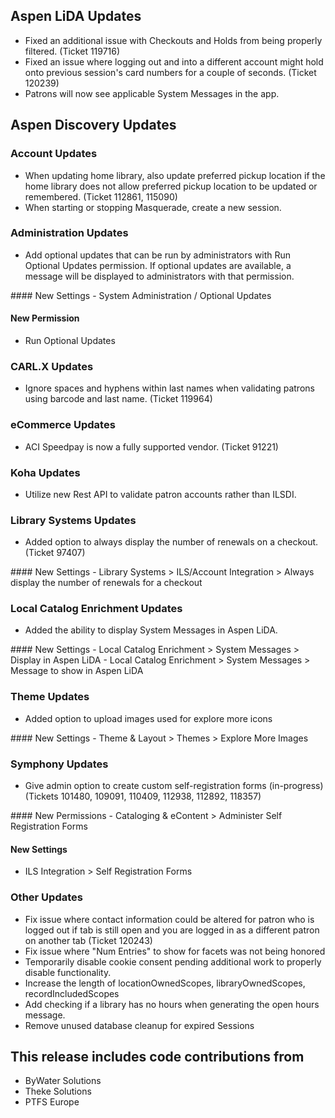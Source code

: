 ## Aspen LiDA Updates
- Fixed an additional issue with Checkouts and Holds from being properly filtered. (Ticket 119716)
- Fixed an issue where logging out and into a different account might hold onto previous session's card numbers for a couple of seconds. (Ticket 120239)
- Patrons will now see applicable System Messages in the app.

## Aspen Discovery Updates
### Account Updates
- When updating home library, also update preferred pickup location if the home library does not allow preferred pickup location to be updated or remembered. (Ticket 112861, 115090)
- When starting or stopping Masquerade, create a new session.

### Administration Updates
- Add optional updates that can be run by administrators with Run Optional Updates permission.  If optional updates are available, a message will be displayed to administrators with that permission. 

<div markdown="1" class="settings">
#### New Settings
- System Administration / Optional Updates

#### New Permission
- Run Optional Updates
</div>

### CARL.X Updates
- Ignore spaces and hyphens within last names when validating patrons using barcode and last name. (Ticket 119964)

### eCommerce Updates
- ACI Speedpay is now a fully supported vendor. (Ticket 91221)

### Koha Updates
- Utilize new Rest API to validate patron accounts rather than ILSDI.

### Library Systems Updates
- Added option to always display the number of renewals on a checkout. (Ticket 97407)

<div markdown="1" class="settings">
#### New Settings
- Library Systems > ILS/Account Integration > Always display the number of renewals for a checkout
</div>

### Local Catalog Enrichment Updates
- Added the ability to display System Messages in Aspen LiDA.

<div markdown="1" class="settings">
#### New Settings
- Local Catalog Enrichment > System Messages > Display in Aspen LiDA
- Local Catalog Enrichment > System Messages > Message to show in Aspen LiDA
</div>

### Theme Updates
- Added option to upload images used for explore more icons

<div markdown="1" class="settings">
#### New Settings
- Theme & Layout > Themes > Explore More Images
</div>

### Symphony Updates
- Give admin option to create custom self-registration forms (in-progress) (Tickets 101480, 109091, 110409, 112938, 112892, 118357)

<div markdown="1" class="settings">
#### New Permissions
- Cataloging & eContent > Administer Self Registration Forms

#### New Settings
- ILS Integration > Self Registration Forms
</div>

### Other Updates
- Fix issue where contact information could be altered for patron who is logged out if tab is still open and you are logged in as a different patron on another tab (Ticket 120243)
- Fix issue where "Num Entries" to show for facets was not being honored
- Temporarily disable cookie consent pending additional work to properly disable functionality.
- Increase the length of locationOwnedScopes, libraryOwnedScopes, recordIncludedScopes
- Add checking if a library has no hours when generating the open hours message. 
- Remove unused database cleanup for expired Sessions

## This release includes code contributions from
- ByWater Solutions
- Theke Solutions
- PTFS Europe